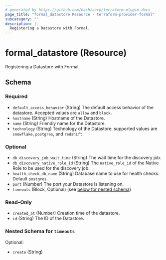 ```yaml
---
# generated by https://github.com/hashicorp/terraform-plugin-docs
page_title: "formal_datastore Resource - terraform-provider-formal"
subcategory: ""
description: |-
  Registering a Datastore with Formal.
---
```


# formal_datastore (Resource)

Registering a Datastore with Formal.



<!-- schema generated by tfplugindocs -->
## Schema

### Required

- `default_access_behavior` (String) The default access behavior of the datastore. Accepted values are `allow` and `block`.
- `hostname` (String) Hostname of the Datastore.
- `name` (String) Friendly name for the Datastore.
- `technology` (String) Technology of the Datastore: supported values are `snowflake`, `postgres`, and `redshift`.

### Optional

- `db_discovery_job_wait_time` (String) The wait time for the discovery job.
- `db_discovery_native_role_id` (String) The `native_role_id` of the Native Role to be used for the discovery job.
- `health_check_db_name` (String) Database name to use for health checks. Default `postgres`.
- `port` (Number) The port your Datastore is listening on.
- `timeouts` (Block, Optional) (see [below for nested schema](#nestedblock--timeouts))

### Read-Only

- `created_at` (Number) Creation time of the datastore.
- `id` (String) The ID of the Datastore.

<a id="nestedblock--timeouts"></a>
### Nested Schema for `timeouts`

Optional:

- `create` (String)


